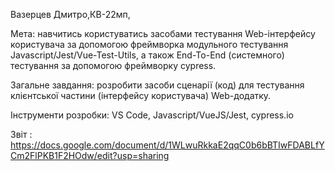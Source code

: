 Вазерцев Дмитро,КВ-22мп,

Мета: навчитись користуватись засобами тестування Web-інтерфейсу користувача за допомогою фреймворка модульного тестування Javascript/Jest/Vue-Test-Utils, а також End-To-End (системного) тестування за допомогою фреймворку cypress.

Загальне завдання: розробити засоби сценарії (код) для тестування клієнтської частини (інтерфейсу користувача) Web-додатку.

Інструменти розробки: VS Code, Javascript/VueJS/Jest, cypress.io

Звіт : https://docs.google.com/document/d/1WLwuRkkaE2qqC0b6bBTIwFDABLfYCm2FlPKB1F2HOdw/edit?usp=sharing
